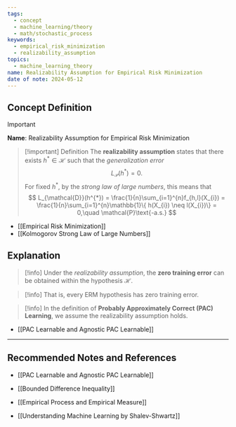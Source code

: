 ```yaml
---
tags:
  - concept
  - machine_learning/theory
  - math/stochastic_process
keywords:
  - empirical_risk_minimization
  - realizability_assumption
topics:
  - machine_learning_theory
name: Realizability Assumption for Empirical Risk Minimization
date of note: 2024-05-12
---
```


## Concept Definition

>[!important]
>**Name**: Realizability Assumption for Empirical Risk Minimization


>[!important] Definition
>The **realizability assumption** states that there exists $h^{*} \in \mathcal{H}$ such that the *generalization error*
>$$
>L_{\mathcal{P}}(h^{*}) = 0.
>$$
>For fixed $h^{*}$, by the *strong law of large numbers*, this means that
>$$
>L_{\mathcal{D}}(h^{*}) = \frac{1}{n}\sum_{i=1}^{n}f_{h,l}(X_{i}) = \frac{1}{n}\sum_{i=1}^{n}\mathbb{1}\{ h(X_{i}) \neq l(X_{i})\} = 0,\quad  \mathcal{P}\text{-a.s.}
>$$

- [[Empirical Risk Minimization]]
- [[Kolmogorov Strong Law of Large Numbers]]


## Explanation


>[!info]
>Under the *realizability assumption*, the **zero training error** can be obtained within the hypothesis $\mathcal{H}$.

>[!info]
> That is, every ERM hypothesis has zero training error. 

>[!info]
> In the definition of **Probably Approximately Correct (PAC) Learning**, we assume the realizability assumption holds.

- [[PAC Learnable and Agnostic PAC Learnable]]



-----------
##  Recommended Notes and References

- [[PAC Learnable and Agnostic PAC Learnable]]
- [[Bounded Difference Inequality]]

- [[Empirical Process and Empirical Measure]]

- [[Understanding Machine Learning by Shalev-Shwartz]]

